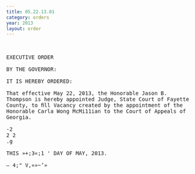 ```yaml
---
title: 05.22.13.01
category: orders
year: 2013
layout: order
---
```


<pre> 

EXECUTIVE ORDER

BY THE GOVERNOR:

IT IS HEREBY ORDERED:

That effective May 22, 2013, the Honorable Jason B.
Thompson is hereby appointed Judge, State Court of Fayette
County, to ﬁll Vacancy created by the appointment of the
Honorable Carla Wong McMi11ian to the Court of Appeals of
Georgia.

-2
2 2
.g

THIS »+;3«;1 ' DAY OF MAY, 2013.

— 4;" V,«»~’»<m,\

GOVERNOR

</pre>
